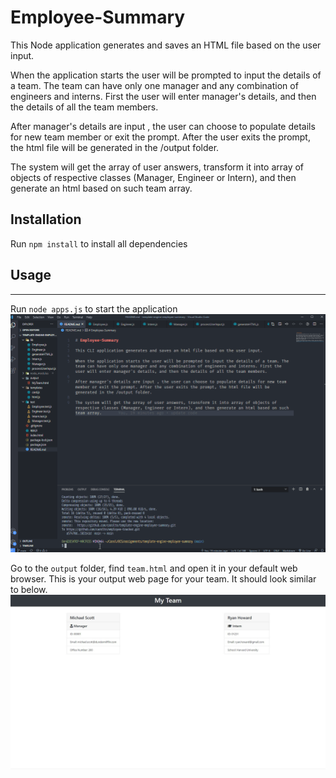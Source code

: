 # Employee-Summary

This Node application generates and saves an HTML file based on the user input.

When the application starts the user will be prompted to input the details of a team. The team can have only one manager and any combination of engineers and interns. First the user will enter manager's details, and then the details of all the team members. 

After manager's details are input , the user can choose to populate details for new team member or exit the prompt. After the user exits the prompt, the html file will be generated in the /output folder.

The system will get the array of user answers, transform it into array of objects of respective classes (Manager, Engineer or Intern), and then generate an html based on such team array. 

## Installation
Run `npm install` to install all dependencies

## Usage
---
Run `node apps.js` to start the application
![](node.gif)

Go to the `output` folder, find `team.html` and open it in your default web browser. This is your output web page for your team. It should look similar to below.
![](html.JPG)
